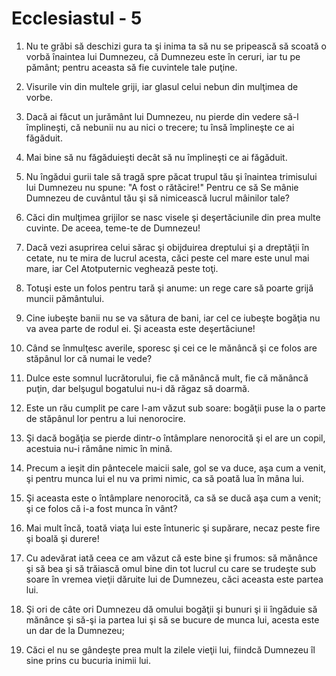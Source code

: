 # Ecclesiastul - 5

1. Nu te grăbi să deschizi gura ta şi inima ta să nu se pripească să scoată o vorbă înaintea lui Dumnezeu, că Dumnezeu este în ceruri, iar tu pe pământ; pentru aceasta să fie cuvintele tale puţine.

2. Visurile vin din multele griji, iar glasul celui nebun din mulţimea de vorbe.

3. Dacă ai făcut un jurământ lui Dumnezeu, nu pierde din vedere să-l împlineşti, că nebunii nu au nici o trecere; tu însă împlineşte ce ai făgăduit.

4. Mai bine să nu făgăduieşti decât să nu împlineşti ce ai făgăduit.

5. Nu îngădui gurii tale să tragă spre păcat trupul tău şi înaintea trimisului lui Dumnezeu nu spune: "A fost o rătăcire!" Pentru ce să Se mânie Dumnezeu de cuvântul tău şi să nimicească lucrul mâinilor tale?

6. Căci din mulţimea grijilor se nasc visele şi deşertăciunile din prea multe cuvinte. De aceea, teme-te de Dumnezeu!

7. Dacă vezi asuprirea celui sărac şi obijduirea dreptului şi a dreptăţii în cetate, nu te mira de lucrul acesta, căci peste cel mare este unul mai mare, iar Cel Atotputernic veghează peste toţi.

8. Totuşi este un folos pentru tară şi anume: un rege care să poarte grijă muncii pământului.

9. Cine iubeşte banii nu se va sătura de bani, iar cel ce iubeşte bogăţia nu va avea parte de rodul ei. Şi aceasta este deşertăciune!

10. Când se înmulţesc averile, sporesc şi cei ce le mănâncă şi ce folos are stăpânul lor că numai le vede?

11. Dulce este somnul lucrătorului, fie că mănâncă mult, fie că mănâncă puţin, dar belşugul bogatului nu-i dă răgaz să doarmă.

12. Este un rău cumplit pe care l-am văzut sub soare: bogăţii puse la o parte de stăpânul lor pentru a lui nenorocire.

13. Şi dacă bogăţia se pierde dintr-o întâmplare nenorocită şi el are un copil, acestuia nu-i rămâne nimic în mină.

14. Precum a ieşit din pântecele maicii sale, gol se va duce, aşa cum a venit, şi pentru munca lui el nu va primi nimic, ca să poată lua în mâna lui.

15. Şi aceasta este o întâmplare nenorocită, ca să se ducă aşa cum a venit; şi ce folos că i-a fost munca în vânt?

16. Mai mult încă, toată viaţa lui este întuneric şi supărare, necaz peste fire şi boală şi durere!

17. Cu adevărat iată ceea ce am văzut că este bine şi frumos: să mănânce şi să bea şi să trăiască omul bine din tot lucrul cu care se trudeşte sub soare în vremea vieţii dăruite lui de Dumnezeu, căci aceasta este partea lui.

18. Şi ori de câte ori Dumnezeu dă omului bogăţii şi bunuri şi ii îngăduie să mănânce şi să-şi ia partea lui şi să se bucure de munca lui, acesta este un dar de la Dumnezeu;

19. Căci el nu se gândeşte prea mult la zilele vieţii lui, fiindcă Dumnezeu îl sine prins cu bucuria inimii lui.

